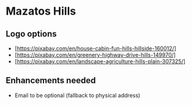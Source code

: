 # Mazatos Hills

## Logo options

 - [https://pixabay.com/en/house-cabin-fun-hills-hillside-160012/]
 - [https://pixabay.com/en/greenery-highway-drive-hills-149970/]
 - [https://pixabay.com/en/landscape-agriculture-hills-plain-307325/]

## Enhancements needed

 - Email to be optional (fallback to physical address)
  

